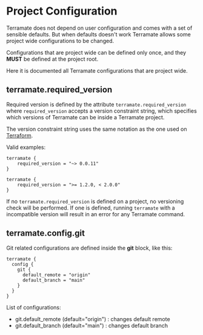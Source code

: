 # Project Configuration

Terramate does not depend on user configuration and comes with a set of sensible defaults.
But when defaults doesn't work Terramate allows some project wide configurations
to be changed.

Configurations that are project wide can be defined only once, and they **MUST**
be defined at the project root.

Here it is documented all Terramate configurations that are project wide.

## terramate.required_version

Required version is defined by the attribute `terramate.required_version`
where `required_version` accepts a version constraint string,
which specifies which versions of Terramate can be inside a Terramate project.

The version constraint string uses the same notation as the one used on
[Terraform](https://www.terraform.io/language/expressions/version-constraints).

Valid examples:

```hcl
terramate {
    required_version = "~> 0.0.11"
}
```

```hcl
terramate {
    required_version = ">= 1.2.0, < 2.0.0"
}
```

If no `terramate.required_version` is defined on a project, no versioning
check will be performed. If one is defined, running `terramate` with a
incompatible version will result in an error for any Terramate command.


## terramate.config.git

Git related configurations are defined inside the **git** block, like this:

```hcl
terramate {
  config {
    git {
      default_remote = "origin"
      default_branch = "main"
    }
  }
}
```

List of configurations:

* git.default\_remote (default="origin") : changes default remote
* git.default\_branch (default="main")   : changes default branch
